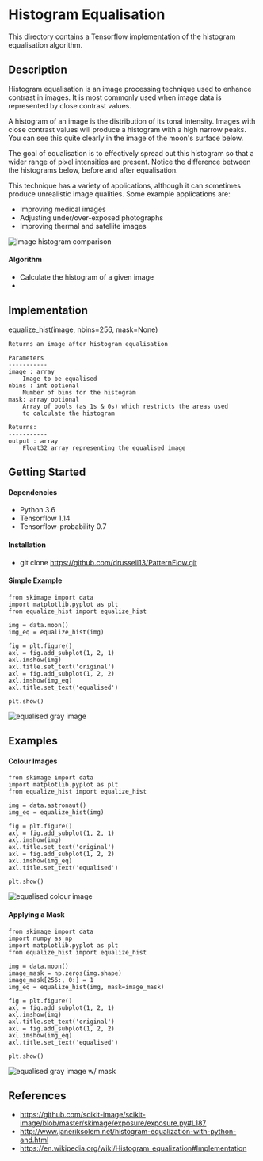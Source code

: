 # Histogram Equalisation
This directory contains a Tensorflow implementation of the histogram equalisation algorithm.

## Description

Histogram equalisation is an image processing technique used to enhance contrast in images.
It is most commonly used when image data is represented by close contrast values.

A histogram of an image is the distribution of its tonal intensity. 
Images with close contrast values will produce a histogram with a high narrow peaks.
You can see this quite clearly in the image of the moon's surface below. 

The goal of equalisation is to effectively spread out this histogram so that a wider
range of pixel intensities are present. Notice the difference between the histograms below, before
and after equalisation. 

This technique has a variety of applications, although it can sometimes produce unrealistic image qualities.
Some example applications are:
* Improving medical images
* Adjusting under/over-exposed photographs
* Improving thermal and satellite images

![image histogram comparison](https://github.com/drussell13/PatternFlow/blob/histogram-equalisation/image/histogram_equalisation/hist.png)

#### Algorithm
* Calculate the histogram of a given image
* 

## Implementation
equalize_hist(image, nbins=256, mask=None)

    Returns an image after histogram equalisation

    Parameters
    -----------
    image : array
        Image to be equalised
    nbins : int optional
        Number of bins for the histogram
    mask: array optional
        Array of bools (as 1s & 0s) which restricts the areas used
        to calculate the histogram

    Returns:
    -----------
    output : array
        Float32 array representing the equalised image

## Getting Started

#### Dependencies
* Python 3.6
* Tensorflow 1.14
* Tensorflow-probability 0.7

#### Installation

* git clone https://github.com/drussell13/PatternFlow.git

#### Simple Example
    
    from skimage import data
    import matplotlib.pyplot as plt
    from equalize_hist import equalize_hist
    
    img = data.moon()
    img_eq = equalize_hist(img)
    
    fig = plt.figure()
    axl = fig.add_subplot(1, 2, 1)
    axl.imshow(img)
    axl.title.set_text('original')
    axl = fig.add_subplot(1, 2, 2)
    axl.imshow(img_eq)
    axl.title.set_text('equalised')
    
    plt.show()
    
![equalised gray image](https://github.com/drussell13/PatternFlow/blob/histogram-equalisation/image/histogram_equalisation/simple.png)

## Examples

#### Colour Images

    from skimage import data
    import matplotlib.pyplot as plt
    from equalize_hist import equalize_hist
    
    img = data.astronaut()
    img_eq = equalize_hist(img)
    
    fig = plt.figure()
    axl = fig.add_subplot(1, 2, 1)
    axl.imshow(img)
    axl.title.set_text('original')
    axl = fig.add_subplot(1, 2, 2)
    axl.imshow(img_eq)
    axl.title.set_text('equalised')
    
    plt.show()
    
![equalised colour image](https://github.com/drussell13/PatternFlow/blob/histogram-equalisation/image/histogram_equalisation/colour.png)
    
#### Applying a Mask
    
    from skimage import data
    import numpy as np
    import matplotlib.pyplot as plt
    from equalize_hist import equalize_hist
    
    img = data.moon()
    image_mask = np.zeros(img.shape)
    image_mask[256:, 0:] = 1
    img_eq = equalize_hist(img, mask=image_mask)
    
    fig = plt.figure()
    axl = fig.add_subplot(1, 2, 1)
    axl.imshow(img)
    axl.title.set_text('original')
    axl = fig.add_subplot(1, 2, 2)
    axl.imshow(img_eq)
    axl.title.set_text('equalised')
    
    plt.show()
    
![equalised gray image w/ mask](https://github.com/drussell13/PatternFlow/blob/histogram-equalisation/image/histogram_equalisation/mask.png)


## References

* https://github.com/scikit-image/scikit-image/blob/master/skimage/exposure/exposure.py#L187
* http://www.janeriksolem.net/histogram-equalization-with-python-and.html
* https://en.wikipedia.org/wiki/Histogram_equalization#Implementation